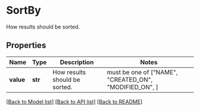 # SortBy

How results should be sorted.
## Properties
Name | Type | Description | Notes
------------ | ------------- | ------------- | -------------
**value** | **str** | How results should be sorted. |  must be one of ["NAME", "CREATED_ON", "MODIFIED_ON", ]

[[Back to Model list]](../README.md#documentation-for-models) [[Back to API list]](../README.md#documentation-for-api-endpoints) [[Back to README]](../README.md)


